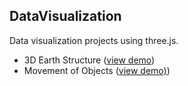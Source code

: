 ## DataVisualization
Data visualization projects using three.js. 
* 3D Earth Structure ([view demo](https://yiic.github.io/DataVisualization/earthStructure/earthStructure.html))
* Movement of Objects ([view demo)](https://yiic.github.io/DataVisualization/objectMovement/userControlMovement.html)) 
